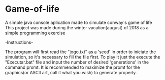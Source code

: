 # Game-of-life
A simple java console aplication made to simulate conway's game of life
This project was made during the winter vacation(august) of 2018 as a simple programming exercise

-Instructions-

The program will first read the "jogo.txt" as a 'seed' in order to iniciate the simulation, so it's necessary to fill the file first.
To play it just the execute the "Executar.bat" file and input the number of desired 'generations' in the command promt. It is 
recommended to maximize the promt for the graphics(or ASCII art, call it what you wish) to generate properly.
